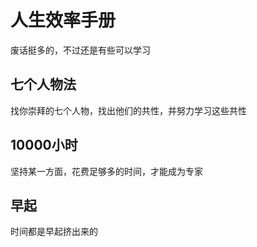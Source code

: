 # 人生效率手册

废话挺多的，不过还是有些可以学习



## 七个人物法
找你崇拜的七个人物，找出他们的共性，并努力学习这些共性



## 10000小时
坚持某一方面，花费足够多的时间，才能成为专家



## 早起

时间都是早起挤出来的

